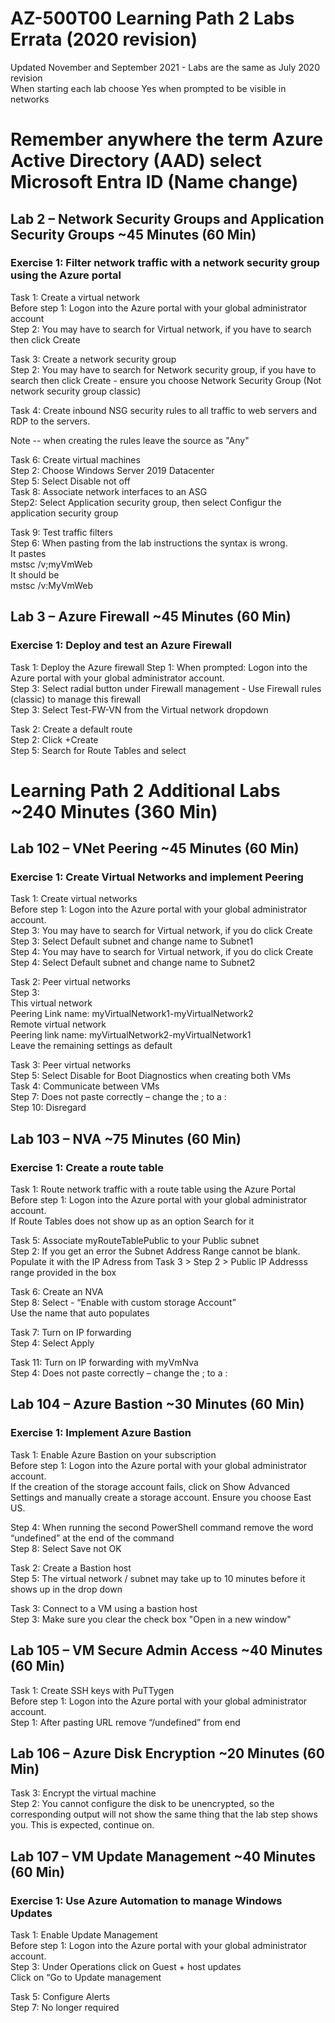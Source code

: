 # AZ-500T00 Learning Path 2 Labs Errata (2020 revision) 

Updated November and September 2021 - Labs are the same as July 2020 revision <br>
When starting each lab choose Yes when prompted to be visible in networks<br>

# Remember anywhere the term Azure Active Directory (AAD) select Microsoft Entra ID  (Name change)

## Lab 2 – Network Security Groups and Application Security Groups ~45 Minutes (60 Min) 

### Exercise 1:  Filter network traffic with a network security group using the Azure portal

Task 1:  Create a virtual network <br>
Before step 1:  Logon into the Azure portal with your global administrator account<br>
Step 2: You may have to search for Virtual network, if you have to search then click Create <br>

Task 3: Create a network security group<br>
Step 2: You may have to search for Network security group, if you have to search then click Create - ensure you choose Network Security Group (Not network security group classic)<br>

Task 4: Create inbound NSG security rules to all traffic to web servers and RDP to the servers. <br>

Note -- when creating the rules leave the source as "Any" <br>

Task 6: Create virtual machines<br>
Step 2:  Choose Windows Server 2019 Datacenter<br>
Step 5:  Select Disable not off<br>
Task 8: Associate network interfaces to an ASG<br>
Step2:  Select Application security group, then select Configur the application security group<br>

Task 9:  Test traffic filters <br>
Step 6:  When pasting from the lab instructions the syntax is wrong. <br> 
	It pastes  <br>
		mstsc /v;myVmWeb <br>
	It should be   <br>
		mstsc /v:MyVmWeb <br>

## Lab 3 – Azure Firewall ~45 Minutes (60 Min) 

### Exercise 1:  Deploy and test an Azure Firewall 

Task 1:  Deploy the Azure firewall 
Step 1:  When prompted:  Logon into the Azure portal with your global administrator account.  <br>
Step 3:  Select radial button under Firewall management - Use Firewall rules (classic) to manage this firewall<br>
Step 3:  Select Test-FW-VN from the Virtual network dropdown<br>

Task 2:  Create a default route <br>
Step 2:  Click +Create<br>
Step 5:   Search for Route Tables and select <br>

# Learning Path 2 Additional Labs ~240 Minutes (360 Min)

## Lab 102 – VNet Peering ~45 Minutes (60 Min) 

### Exercise 1:  Create Virtual Networks and implement Peering

Task 1:  Create virtual networks <br>
Before step 1:  Logon into the Azure portal with your global administrator account. <br>
Step 3:  You may have to search for Virtual network, if you do click Create<br>
Step 3:  Select Default subnet and change name to Subnet1 <br>
Step 4:  You may have to search for Virtual network, if you do click Create<br>
Step 4:  Select Default subnet and change name to Subnet2 <br>

Task 2:  Peer virtual networks <br>
Step 3:  <br>
		This virtual network<br>
		Peering Link name:  myVirtualNetwork1-myVirtualNetwork2<br>
		Remote virtual network<br>
		Peering link name:  myVirtualNetwork2-myVirtualNetwork1<br>
		Leave the remaining settings as default <br>

Task 3:  Peer virtual networks <br>
Step 5:   Select Disable for Boot Diagnostics when creating both VMs <br>
Task 4:  Communicate between VMs <br>
Step 7:   Does not paste correctly – change the ; to a : <br>
Step 10: Disregard <br>

## Lab 103 – NVA ~75 Minutes (60 Min)

### Exercise 1:  Create a route table 

Task 1:  Route network traffic with a route table using the Azure Portal <br>
Before step 1:  Logon into the Azure portal with your global administrator account. <br>
If Route Tables does not show up as an option Search for it <br>

Task 5: Associate myRouteTablePublic to your Public subnet <br>
Step 2:  If you get an error the Subnet Address Range cannot be blank.  Populate it with the IP Adress from Task 3 > Step 2 > Public IP Addresss range provided in the box <br>

Task 6:  Create an NVA <br>
Step 8:  Select - “Enable with custom storage Account” <br>
Use the name that auto populates <br>

Task 7: Turn on IP forwarding <br>
Step 4:  Select Apply <br>

Task 11:  Turn on IP forwarding with myVmNva <br>
Step 4:   Does not paste correctly – change the ; to a : <br>

## Lab 104 – Azure Bastion ~30 Minutes (60 Min)

### Exercise 1:  Implement Azure Bastion

Task 1:  Enable Azure Bastion on your subscription <br>
Before step 1:  Logon into the Azure portal with your global administrator account. <br>
If the creation of the storage account fails, click on Show Advanced Settings and manually create a storage account.  Ensure you choose East US. <br>

Step 4:  When running the second PowerShell command remove the word “undefined” at the end of the command <br>
Step 8:  Select Save not OK<br>

Task 2:  Create a Bastion host <br>
Step 5:  The virtual network / subnet may take up to 10 minutes before it shows up in the drop down <br>

Task 3: Connect to a VM using a bastion host<br>
Step 3:  Make sure you clear the check box "Open in a new window"<br>

## Lab 105 – VM Secure Admin Access ~40 Minutes (60 Min)

Task 1:  Create SSH keys with PuTTygen <br>
Before step 1:  Logon into the Azure portal with your global administrator account.  <br>
Step 1:  After pasting URL remove “/undefined” from end <br>

## Lab 106 – Azure Disk Encryption ~20 Minutes (60 Min)

Task 3: Encrypt the virtual machine<br>
Step 2: You cannot configure the disk to be unencrypted, so the corresponding output will not show the same thing that the lab step shows you. This is expected, continue on.<br>

## Lab 107 – VM Update Management ~40 Minutes (60 Min) 

### Exercise 1:  Use Azure Automation to manage Windows Updates

Task 1:  Enable Update Management <br>
Before step 1:  Logon into the Azure portal with your global administrator account. <br>
Step 3:  Under Operations click on Guest + host updates <br>
Click on “Go to Update management <br>

Task 5:  Configure Alerts <br>
Step 7:  No longer required<br>


